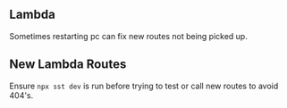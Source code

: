 ## Lambda

Sometimes restarting pc can fix new routes not being picked up.

## New Lambda Routes

Ensure `npx sst dev` is run before trying to test or call new routes to avoid 404's.
